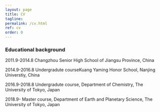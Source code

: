 ```yaml
---
layout: page
title: CV
tagline: 
permalink: /cv.html
ref: cv
order: 0
---
```


### Educational background

2011.9-2014.8  Changzhou Senior High School of Jiangsu Province, China

2014.9-2016.8  Undergradute courseKuang Yaming Honor School, Nanjing Universtiy, China

2016.9-2018.8   Undergradute course, Department of Chemistry, The University of Tokyo, Japan

2018.9-  Master course, Department of Earth and Planetary Science, The University of Tokyo, Japan
